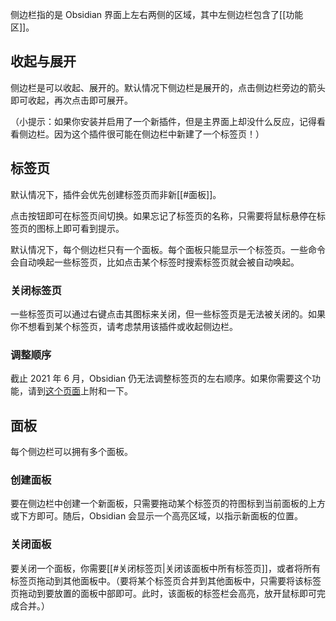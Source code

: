 侧边栏指的是 Obsidian 界面上左右两侧的区域，其中左侧边栏包含了[[功能区]]。

## 收起与展开

侧边栏是可以收起、展开的。默认情况下侧边栏是展开的，点击侧边栏旁边的箭头即可收起，再次点击即可展开。

（小提示：如果你安装并启用了一个新插件，但是主界面上却没什么反应，记得看看侧边栏。因为这个插件很可能在侧边栏中新建了一个标签页！）

## 标签页

默认情况下，插件会优先创建标签页而非新[[#面板]]。

点击按钮即可在标签页间切换。如果忘记了标签页的名称，只需要将鼠标悬停在标签页的图标上即可看到提示。

默认情况下，每个侧边栏只有一个面板。每个面板只能显示一个标签页。一些命令会自动唤起一些标签页，比如点击某个标签时搜索标签页就会被自动唤起。

### 关闭标签页

一些标签页可以通过右键点击其图标来关闭，但一些标签页是无法被关闭的。如果你不想看到某个标签页，请考虑禁用该插件或收起侧边栏。

### 调整顺序

截止 2021 年 6 月，Obsidian 仍无法调整标签页的左右顺序。如果你需要这个功能，请到[这个页面](https://forum.obsidian.md/t/reorder-tabs-of-panels-in-left-sidebar/9812)上附和一下。

## 面板

每个侧边栏可以拥有多个面板。

### 创建面板

要在侧边栏中创建一个新面板，只需要拖动某个标签页的符图标到当前面板的上方或下方即可。随后，Obsidian 会显示一个高亮区域，以指示新面板的位置。

### 关闭面板

要关闭一个面板，你需要[[#关闭标签页|关闭该面板中所有标签页]]，或者将所有标签页拖动到其他面板中。（要将某个标签页合并到其他面板中，只需要将该标签页拖动到要放置的面板中部即可。此时，该面板的标签栏会高亮，放开鼠标即可完成合并。）